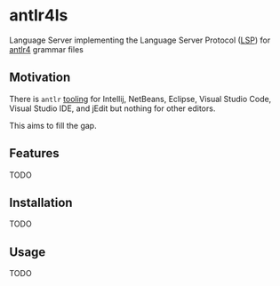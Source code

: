# antlr4ls

Language Server implementing the Language Server Protocol ([LSP]) for [antlr4] grammar files

## Motivation

There is `antlr` [tooling] for Intellij, NetBeans, Eclipse, Visual Studio
Code, Visual Studio IDE, and jEdit but nothing for other editors.

This aims to fill the gap.

## Features

TODO

## Installation

TODO

## Usage

TODO

[LSP]: https://microsoft.github.io/language-server-protocol/
[antlr4]: https://www.antlr.org/
[tooling]: https://www.antlr.org/tools.html
